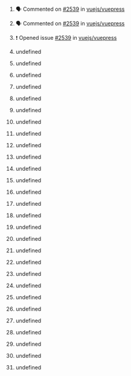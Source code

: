 1. 🗣 Commented on [#2539](https://github.com//vuejs/vuepress/issues/2539) in [vuejs/vuepress](https://github.com//vuejs/vuepress)
2. 🗣 Commented on [#2539](https://github.com//vuejs/vuepress/issues/2539) in [vuejs/vuepress](https://github.com//vuejs/vuepress)

3. ❗️ Opened issue [#2539](https://github.com//vuejs/vuepress/issues/2539) in [vuejs/vuepress](https://github.com//vuejs/vuepress)
4. undefined
5. undefined
6. undefined
7. undefined

8. undefined
9. undefined
10. undefined

11. undefined

12. undefined
13. undefined
14. undefined
15. undefined
16. undefined
17. undefined
18. undefined

19. undefined
20. undefined

21. undefined

22. undefined
23. undefined
24. undefined
25. undefined
26. undefined
27. undefined
28. undefined

29. undefined
30. undefined

31. undefined
